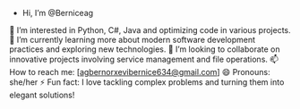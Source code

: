 - Hi, I’m @Berniceag

👀 I’m interested in Python,  C#, Java and optimizing code in various projects.
🌱 I’m currently learning more about modern software development practices and exploring new technologies.
💞️ I’m looking to collaborate on innovative projects involving service management and file operations.
📫 How to reach me: [agbernorxevibernice634@gmail.com] 
😄 Pronouns: she/her
⚡ Fun fact: I love tackling complex problems and turning them into elegant solutions!


<!---
Berniceag/Berniceag is a ✨ special ✨ repository because its `README.md` (this file) appears on your GitHub profile.
You can click the Preview link to take a look at your changes.
--->
